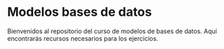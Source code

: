 # Modelos bases de datos
Bienvenidos al repositorio del curso de modelos de bases de datos. Aquí encontrarás recursos necesarios para los ejercicios.

